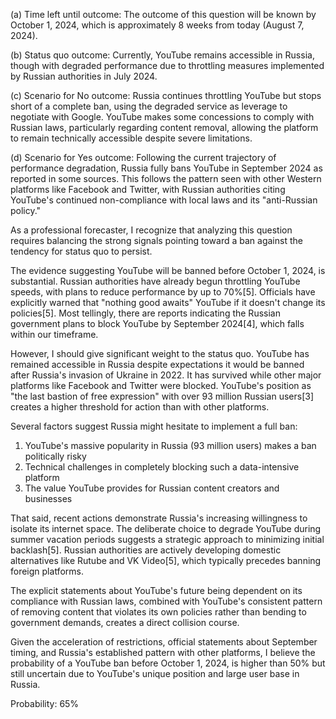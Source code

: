 (a) Time left until outcome: The outcome of this question will be known by October 1, 2024, which is approximately 8 weeks from today (August 7, 2024).

(b) Status quo outcome: Currently, YouTube remains accessible in Russia, though with degraded performance due to throttling measures implemented by Russian authorities in July 2024.

(c) Scenario for No outcome: Russia continues throttling YouTube but stops short of a complete ban, using the degraded service as leverage to negotiate with Google. YouTube makes some concessions to comply with Russian laws, particularly regarding content removal, allowing the platform to remain technically accessible despite severe limitations.

(d) Scenario for Yes outcome: Following the current trajectory of performance degradation, Russia fully bans YouTube in September 2024 as reported in some sources. This follows the pattern seen with other Western platforms like Facebook and Twitter, with Russian authorities citing YouTube's continued non-compliance with local laws and its "anti-Russian policy."

As a professional forecaster, I recognize that analyzing this question requires balancing the strong signals pointing toward a ban against the tendency for status quo to persist.

The evidence suggesting YouTube will be banned before October 1, 2024, is substantial. Russian authorities have already begun throttling YouTube speeds, with plans to reduce performance by up to 70%[5]. Officials have explicitly warned that "nothing good awaits" YouTube if it doesn't change its policies[5]. Most tellingly, there are reports indicating the Russian government plans to block YouTube by September 2024[4], which falls within our timeframe.

However, I should give significant weight to the status quo. YouTube has remained accessible in Russia despite expectations it would be banned after Russia's invasion of Ukraine in 2022. It has survived while other major platforms like Facebook and Twitter were blocked. YouTube's position as "the last bastion of free expression" with over 93 million Russian users[3] creates a higher threshold for action than with other platforms.

Several factors suggest Russia might hesitate to implement a full ban:

1. YouTube's massive popularity in Russia (93 million users) makes a ban politically risky
2. Technical challenges in completely blocking such a data-intensive platform
3. The value YouTube provides for Russian content creators and businesses

That said, recent actions demonstrate Russia's increasing willingness to isolate its internet space. The deliberate choice to degrade YouTube during summer vacation periods suggests a strategic approach to minimizing initial backlash[5]. Russian authorities are actively developing domestic alternatives like Rutube and VK Video[5], which typically precedes banning foreign platforms.

The explicit statements about YouTube's future being dependent on its compliance with Russian laws, combined with YouTube's consistent pattern of removing content that violates its own policies rather than bending to government demands, creates a direct collision course.

Given the acceleration of restrictions, official statements about September timing, and Russia's established pattern with other platforms, I believe the probability of a YouTube ban before October 1, 2024, is higher than 50% but still uncertain due to YouTube's unique position and large user base in Russia.

Probability: 65%